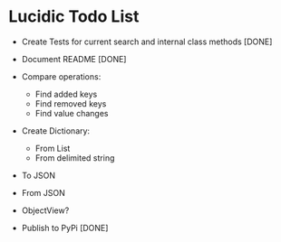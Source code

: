 # Lucidic Todo List

- Create Tests for current search and internal class methods [DONE]

- Document README [DONE]

- Compare operations:
  - Find added keys
  - Find removed keys
  - Find value changes

- Create Dictionary:
  - From List
  - From delimited string

- To JSON
- From JSON

- ObjectView?

- Publish to PyPi [DONE]
